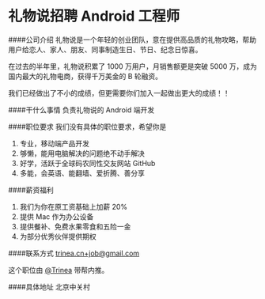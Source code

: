 礼物说招聘 Android 工程师
==========

####公司介绍
礼物说是一个年轻的创业团队，意在提供高品质的礼物攻略，帮助用户给恋人、家人、朋友、同事制造生日、节日、纪念日惊喜。  

在过去的半年里，礼物说积累了 1000 万用户，月销售额更是突破 5000 万，成为国内最大的礼物电商，获得千万美金的 B 轮融资。  

我们已经做出了不小的成绩，但更需要你们加入一起做出更大的成绩！！

####干什么事情
负责礼物说的 Android 端开发

####职位要求 
我们没有具体的职位要求，希望你是  

1. 专业，移动端产品开发
2. 够懒，能用电脑解决的问题绝不动手解决 
3. 好学，活跃于全球码农同性交友网站 GitHub 
4. 多能，会英语、能翻墙、爱折腾、善分享

####薪资福利
1. 我们为你在原工资基础上加薪 20%
2. 提供 Mac 作为办公设备
3. 提供餐补、免费水果零食和五险一金
4. 为部分优秀伙伴提供期权

####联系方式
[trinea.cn+job@gmail.com](mailto:trinea.cn+job@gmail.com)  

这个职位由 [@Trinea](https://github.com/trinea) 带帮内推。  

####具体地址
北京中关村
